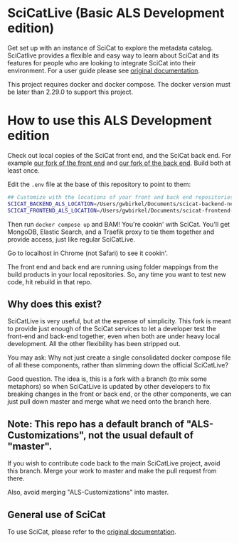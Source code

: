 # SciCatLive (Basic ALS Development edition)

Get set up with an instance of SciCat to explore the metadata catalog. SciCatlive provides a flexible
and easy way to learn about SciCat and its features for people who are looking to integrate SciCat into their environment. For a user guide please see [original documentation](https://scicatproject.github.io/documentation/).

This project requires docker and docker compose. The docker version must be later than 2.29.0 to support this project. 

# How to use this ALS Development edition

Check out local copies of the SciCat front end, and the SciCat back end.  For example [our fork of the front end](https://github.com/als-computing/scicat-frontend-als) and [our fork of the back end](https://github.com/als-computing/scicat-backend-next-als).  Build both at least once.

Edit the `.env` file at the base of this repository to point to them:

```bash
## Customize with the locations of your front and back end repositories
SCICAT_BACKEND_ALS_LOCATION=/Users/gwbirkel/Documents/scicat-backend-next-als
SCICAT_FRONTEND_ALS_LOCATION=/Users/gwbirkel/Documents/scicat-frontend-als
```

Then run `docker compose up` and BAM!  You're cookin' with SciCat.   You'll get MongoDB, Elastic Search, and a Traefik proxy to tie them together and provide access, just like regular SciCatLive.

Go to localhost in Chrome (not Safari) to see it cookin'.

The front end and back end are running using folder mappings from the build products in your local repositories.  So, any time you want to test new code, hit rebuild in that repo.

## Why does this exist?

SciCatLive is very useful, but at the expense of simplicity.  This fork is meant to provide just enough of the SciCat services to let a developer test the front-end and back-end together, even when both are under heavy local development.  All the other flexibility has been stripped out.

You may ask:  Why not just create a single consolidated docker compose file of all these components, rather than slimming down the official SciCatLive?

Good question.  The idea is, this is a fork with a branch (to mix some metaphors) so when SciCatLive is updated by other developers to fix breaking changes in the front or back end, or the other components, we can just pull down master and merge what we need onto the branch here.

## Note: This repo has a default branch of "ALS-Customizations", not the usual default of "master".

If you wish to contribute code back to the main SciCatLive project, avoid this branch.  Merge your work to master and make the pull request from there.

Also, avoid merging "ALS-Customizations" into master.

## General use of SciCat

To use SciCat, please refer to the [original documentation](https://scicatproject.github.io/documentation/).
